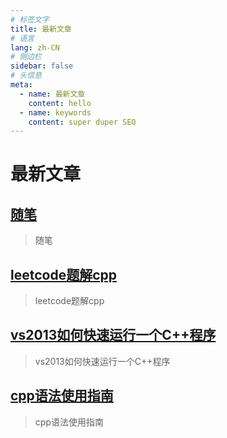 ```yaml
---
# 标签文字
title: 最新文章
# 语言
lang: zh-CN
# 侧边栏
sidebar: false
# 头信息
meta:
  - name: 最新文章 
    content: hello
  - name: keywords
    content: super duper SEO
---
```


# 最新文章
## [随笔](/all/随笔/)  
> 随笔

## [leetcode题解cpp](/all/qianqian/leetcode题解cpp/)  
> leetcode题解cpp

## [vs2013如何快速运行一个C++程序](/all/qianqian/vs2013如何快速运行一个C++程序/)  
> vs2013如何快速运行一个C++程序

## [cpp语法使用指南](/all/qianqian/cpp语法使用指南/)  
> cpp语法使用指南
